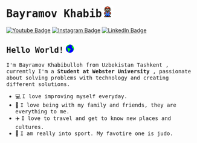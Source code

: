 # <samp>Bayramov Khabib</samp><img src="https://github.com/gagaci/asset/blob/main/mario_hello_big.gif" width="30px" height="30px">

[![Youtube Badge](https://img.shields.io/badge/Youtube-%23E4405F.svg?&style=flat-square&logo=youtube&logoColor=white&color=071A2C&link=https://www.youtube.com/channel/UCzZnnB25KHmMC4n2kKpL6qw)](https://www.youtube.com/channel/UCzZnnB25KHmMC4n2kKpL6qw)
[![Instagram Badge](https://img.shields.io/badge/Instagram-%23E4405F.svg?&style=flat-square&logo=instagram&logoColor=white&color=071A2C&link=https://www.instagram.com/bayramov.xv)](https://www.instagram.com/bayramov.xv)
[![LinkedIn Badge](https://img.shields.io/badge/LinkedIn-%23E4405F.svg?&style=flat-square&logo=linkedin&logoColor=white&color=071A2C&link=https://www.linkedin.com/in/khabibulloh-bayramov/)](https://www.linkedin.com/in/khabibulloh-bayramov/)

## <samp>Hello World!</samp> <img src="https://github.com/gagaci/asset/blob/main/earth.gif" width="22px" height="22px">

<samp>I'm Bayramov Khabibulloh from Uzbekistan Tashkent , currently I'm a __Student at Webster University__ , passionate about solving problems with technology and creating different solutions.

- 💻&nbsp;<samp>I love improving myself everyday.</samp>
- 🏡&nbsp;<samp>I love being with my family and friends, they are everything to me.</samp>
- ✈️&nbsp;<samp>I love to travel and get to know new places and cultures.</samp>
- 🥋&nbsp;<samp>I am really into sport. My favotire one is judo.</samp>
